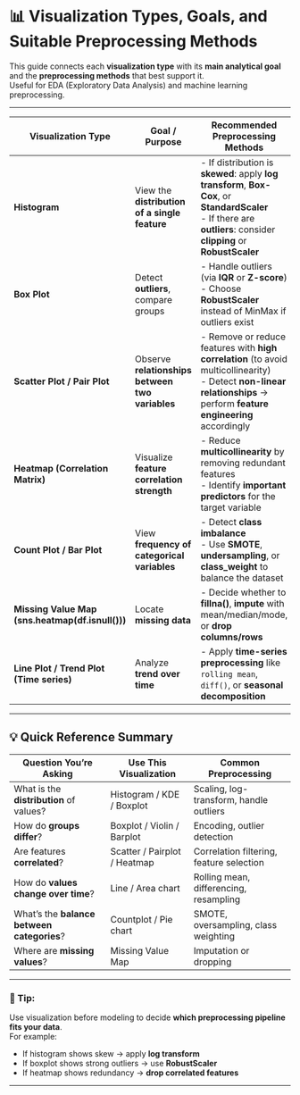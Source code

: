 # 📊 Visualization Types, Goals, and Suitable Preprocessing Methods

This guide connects each **visualization type** with its **main analytical goal** and the **preprocessing methods** that best support it.  
Useful for EDA (Exploratory Data Analysis) and machine learning preprocessing.

---

| **Visualization Type**                          | **Goal / Purpose**                                   | **Recommended Preprocessing Methods**                                                                                                                                       |
| ------------------------------------------------ | ---------------------------------------------------- | --------------------------------------------------------------------------------------------------------------------------------------------------------------------------- |
| **Histogram**                                   | View the **distribution of a single feature**        | - If distribution is **skewed**: apply **log transform**, **Box-Cox**, or **StandardScaler**  <br> - If there are **outliers**: consider **clipping** or **RobustScaler**    |
| **Box Plot**                                   | Detect **outliers**, compare groups                  | - Handle outliers (via **IQR** or **Z-score**)  <br> - Choose **RobustScaler** instead of MinMax if outliers exist                                                          |
| **Scatter Plot / Pair Plot**                   | Observe **relationships between two variables**      | - Remove or reduce features with **high correlation** (to avoid multicollinearity) <br> - Detect **non-linear relationships** → perform **feature engineering** accordingly  |
| **Heatmap (Correlation Matrix)**                | Visualize **feature correlation strength**           | - Reduce **multicollinearity** by removing redundant features  <br> - Identify **important predictors** for the target variable                                              |
| **Count Plot / Bar Plot**                       | View **frequency of categorical variables**          | - Detect **class imbalance**  <br> - Use **SMOTE**, **undersampling**, or **class_weight** to balance the dataset                                                           |
| **Missing Value Map (sns.heatmap(df.isnull()))** | Locate **missing data**                              | - Decide whether to **fillna()**, **impute** with mean/median/mode, or **drop columns/rows**                                                                                |
| **Line Plot / Trend Plot (Time series)**         | Analyze **trend over time**                          | - Apply **time-series preprocessing** like `rolling mean`, `diff()`, or **seasonal decomposition**                                                                          |

---

## 💡 Quick Reference Summary

| **Question You’re Asking** | **Use This Visualization** | **Common Preprocessing** |
|-----------------------------|-----------------------------|----------------------------|
| What is the **distribution** of values? | Histogram / KDE / Boxplot | Scaling, log-transform, handle outliers |
| How do **groups differ**? | Boxplot / Violin / Barplot | Encoding, outlier detection |
| Are features **correlated**? | Scatter / Pairplot / Heatmap | Correlation filtering, feature selection |
| How do **values change over time**? | Line / Area chart | Rolling mean, differencing, resampling |
| What’s the **balance between categories**? | Countplot / Pie chart | SMOTE, oversampling, class weighting |
| Where are **missing values**? | Missing Value Map | Imputation or dropping |

---

### 🧠 Tip:
Use visualization before modeling to decide **which preprocessing pipeline fits your data**.  
For example:
- If histogram shows skew → apply **log transform**  
- If boxplot shows strong outliers → use **RobustScaler**  
- If heatmap shows redundancy → **drop correlated features**

---


